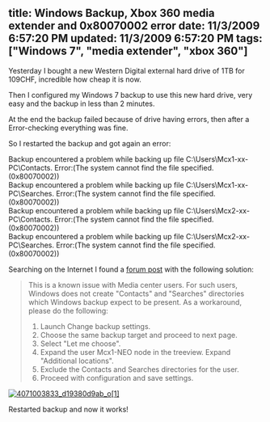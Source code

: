title: Windows Backup, Xbox 360 media extender and 0x80070002 error
date: 11/3/2009 6:57:20 PM
updated: 11/3/2009 6:57:20 PM
tags: ["Windows 7", "media extender", "xbox 360"]
---
Yesterday I bought a new Western Digital external hard drive of 1TB for 109CHF, incredible how cheap it is now.

Then I configured my Windows 7 backup to use this new hard drive, very easy and the backup in less than 2 minutes.

At the end the backup failed because of drive having errors, then after a Error-checking everything was fine.

So I restarted the backup and got again an error:

Backup encountered a problem while backing up file C:\Users\Mcx1-xx-PC\Contacts. Error:(The system cannot find the file specified. (0x80070002))     
Backup encountered a problem while backing up file C:\Users\Mcx1-xx-PC\Searches. Error:(The system cannot find the file specified. (0x80070002))      
Backup encountered a problem while backing up file C:\Users\Mcx2-xx-PC\Contacts. Error:(The system cannot find the file specified. (0x80070002))      
Backup encountered a problem while backing up file C:\Users\Mcx2-xx-PC\Searches. Error:(The system cannot find the file specified. (0x80070002))

Searching on the Internet I found a [forum post](http://social.technet.microsoft.com/Forums/en-US/w7itprogeneral/thread/bff71aac-c78e-42bd-a959-116019c93478/) with the following solution:

> This is a known issue with Media center users. For such users, Windows does not create "Contacts" and "Searches" directories which Windows backup expect to be present. As a workaround, please do the following:
> 1. Launch Change backup settings.
> 2. Choose the same backup target and proceed to next page.
> 3. Select "Let me choose".
> 4. Expand the user Mcx1-NEO node in the treeview. Expand "Additional locations".
> 5. Exclude the Contacts and Searches directories for the user.
> 6. Proceed with configuration and save settings.

[![4071003833_d19380d9ab_o[1]](http://weblogs.asp.net/blogs/lkempe/4071003833_d19380d9ab_o1_thumb_762C3546.png "4071003833_d19380d9ab_o[1]")](http://weblogs.asp.net/blogs/lkempe/4071003833_d19380d9ab_o1_0EDC1E31.png) 

Restarted backup and now it works!
